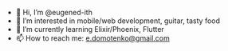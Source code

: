 - 👋 Hi, I’m @eugened-ith
- 👀 I’m interested in mobile/web development, guitar, tasty food
- 🌱 I’m currently learning Elixir/Phoenix, Flutter
- 📫 How to reach me: e.domotenko@gmail.com

<!---
eugened-ith/eugened-ith is a ✨ special ✨ repository because its `README.md` (this file) appears on your GitHub profile.
You can click the Preview link to take a look at your changes.
--->
